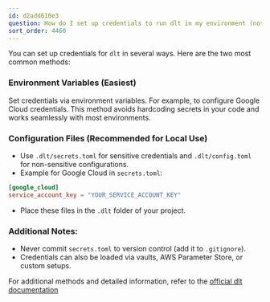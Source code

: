 ```yaml
---
id: d2add610e3
question: How do I set up credentials to run dlt in my environment (not Google Colab)?
sort_order: 4460
---
```


You can set up credentials for `dlt` in several ways. Here are the two most common methods:

### Environment Variables (Easiest)

Set credentials via environment variables. For example, to configure Google Cloud credentials. This method avoids hardcoding secrets in your code and works seamlessly with most environments.

### Configuration Files (Recommended for Local Use)

- Use `.dlt/secrets.toml` for sensitive credentials and `.dlt/config.toml` for non-sensitive configurations.
- Example for Google Cloud in `secrets.toml`:

```toml
[google_cloud]
service_account_key = "YOUR_SERVICE_ACCOUNT_KEY"
```

- Place these files in the `.dlt` folder of your project.

### Additional Notes:

- Never commit `secrets.toml` to version control (add it to `.gitignore`).
- Credentials can also be loaded via vaults, AWS Parameter Store, or custom setups.

For additional methods and detailed information, refer to the [official dlt documentation](https://dlthub.com/docs/general-usage/credentials/)